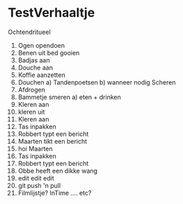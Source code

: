 # TestVerhaaltje
Ochtendritueel
1) Ogen opendoen
2) Benen uit bed gooien
3) Badjas aan
4) Douche aan
5) Koffie aanzetten
6) Douchen
  a) Tandenpoetsen
  b) wanneer nodig Scheren
7) Afdrogen
8) Bammetje smeren
  a) eten + drinken
9) Kleren aan
10) kleren uit
11) Kleren aan
12) Tas inpakken
13) Robbert typt een bericht
14) Maarten tikt een bericht
14) hoi Maarten
10) Tas inpakken
11) Robbert typt een bericht
12) Obbe heeft een dikke wang
13) edit edit edit
14) git push 'n pull
15) Filmlijstje? InTime .... etc?